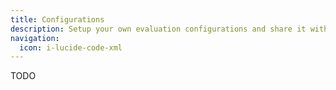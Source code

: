 ```yaml
---
title: Configurations
description: Setup your own evaluation configurations and share it with your evaluators.
navigation:
  icon: i-lucide-code-xml
---
```


TODO